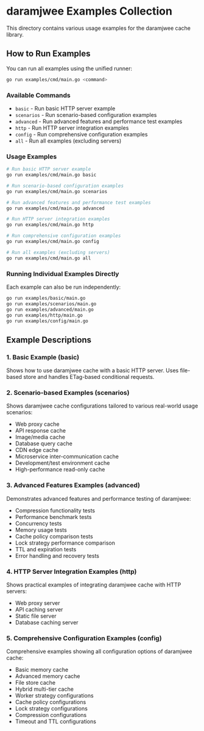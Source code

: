 # daramjwee Examples Collection

This directory contains various usage examples for the daramjwee cache library.

## How to Run Examples

You can run all examples using the unified runner:

```bash
go run examples/cmd/main.go <command>
```

### Available Commands

- `basic` - Run basic HTTP server example
- `scenarios` - Run scenario-based configuration examples
- `advanced` - Run advanced features and performance test examples
- `http` - Run HTTP server integration examples
- `config` - Run comprehensive configuration examples
- `all` - Run all examples (excluding servers)

### Usage Examples

```bash
# Run basic HTTP server example
go run examples/cmd/main.go basic

# Run scenario-based configuration examples
go run examples/cmd/main.go scenarios

# Run advanced features and performance test examples
go run examples/cmd/main.go advanced

# Run HTTP server integration examples
go run examples/cmd/main.go http

# Run comprehensive configuration examples
go run examples/cmd/main.go config

# Run all examples (excluding servers)
go run examples/cmd/main.go all
```

### Running Individual Examples Directly

Each example can also be run independently:

```bash
go run examples/basic/main.go
go run examples/scenarios/main.go
go run examples/advanced/main.go
go run examples/http/main.go
go run examples/config/main.go
```

## Example Descriptions

### 1. Basic Example (basic)

Shows how to use daramjwee cache with a basic HTTP server. Uses file-based store and handles ETag-based conditional requests.

### 2. Scenario-based Examples (scenarios)

Shows daramjwee cache configurations tailored to various real-world usage scenarios:

- Web proxy cache
- API response cache
- Image/media cache
- Database query cache
- CDN edge cache
- Microservice inter-communication cache
- Development/test environment cache
- High-performance read-only cache

### 3. Advanced Features Examples (advanced)

Demonstrates advanced features and performance testing of daramjwee:

- Compression functionality tests
- Performance benchmark tests
- Concurrency tests
- Memory usage tests
- Cache policy comparison tests
- Lock strategy performance comparison
- TTL and expiration tests
- Error handling and recovery tests

### 4. HTTP Server Integration Examples (http)

Shows practical examples of integrating daramjwee cache with HTTP servers:

- Web proxy server
- API caching server
- Static file server
- Database caching server

### 5. Comprehensive Configuration Examples (config)

Comprehensive examples showing all configuration options of daramjwee cache:

- Basic memory cache
- Advanced memory cache
- File store cache
- Hybrid multi-tier cache
- Worker strategy configurations
- Cache policy configurations
- Lock strategy configurations
- Compression configurations
- Timeout and TTL configurations